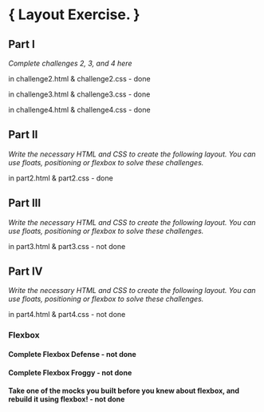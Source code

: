 # { Layout Exercise. }

## Part I

_Complete challenges 2, 3, and 4 here_

in challenge2.html & challenge2.css - done

in challenge3.html & challenge3.css - done

in challenge4.html & challenge4.css - done

## Part II

_Write the necessary HTML and CSS to create the following layout. You can use floats, positioning or flexbox to solve these challenges._

in part2.html & part2.css - done

## Part III

_Write the necessary HTML and CSS to create the following layout. You can use floats, positioning or flexbox to solve these challenges._

in part3.html & part3.css - not done

## Part IV

_Write the necessary HTML and CSS to create the following layout. You can use floats, positioning or flexbox to solve these challenges._

in part4.html & part4.css - not done

### Flexbox

#### Complete Flexbox Defense - not done

#### Complete Flexbox Froggy - not done

#### Take one of the mocks you built before you knew about flexbox, and rebuild it using flexbox! - not done



